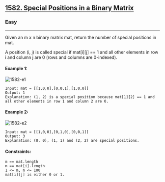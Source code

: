 [1582. Special Positions in a Binary Matrix](https://leetcode.com/problems/special-positions-in-a-binary-matrix/?envType=daily-question&envId=2023-12-13)
---------------------------------------------------------------------------------------------------------------------------------------------

### Easy
---------------------------------------------------------------------------------------------------------------------------------------------

Given an m x n binary matrix mat, return the number of special positions in mat.

A position (i, j) is called special if mat[i][j] == 1 and all other elements in row i and column j are 0 (rows and columns are 0-indexed).

#### Example 1:
![1582-e1](https://github.com/chandrikabijore/LeetCode-solutions/assets/93921178/920e4591-33ae-4555-9352-0a8b1d2d22e4)
```
Input: mat = [[1,0,0],[0,0,1],[1,0,0]]
Output: 1
Explanation: (1, 2) is a special position because mat[1][2] == 1 and all other elements in row 1 and column 2 are 0.
```
#### Example 2: 
![1582-e2](https://github.com/chandrikabijore/LeetCode-solutions/assets/93921178/5d7d34af-3694-4de8-8904-2a4066992578)
```
Input: mat = [[1,0,0],[0,1,0],[0,0,1]]
Output: 3
Explanation: (0, 0), (1, 1) and (2, 2) are special positions.
``` 
#### Constraints:
```
m == mat.length
n == mat[i].length
1 <= m, n <= 100
mat[i][j] is either 0 or 1.
```
